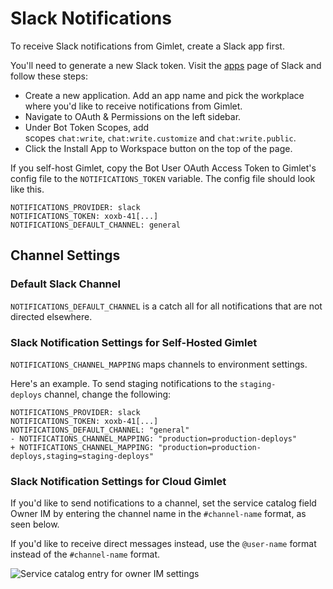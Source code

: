 # Slack Notifications

To receive Slack notifications from Gimlet, create a Slack app first.

You'll need to generate a new Slack token. Visit the [apps](https://api.slack.com/apps) page of Slack and follow these steps:

- Create a new application. Add an app name and pick the workplace where you'd like to receive notifications from Gimlet.
- Navigate to OAuth & Permissions on the left sidebar.
- Under Bot Token Scopes, add scopes `chat:write`, `chat:write.customize` and `chat:write.public`.
- Click the Install App to Workspace button on the top of the page.

 If you self-host Gimlet, copy the Bot User OAuth Access Token to Gimlet's config file to the `NOTIFICATIONS_TOKEN` variable. The config file should look like this.

```
NOTIFICATIONS_PROVIDER: slack
NOTIFICATIONS_TOKEN: xoxb-41[...]
NOTIFICATIONS_DEFAULT_CHANNEL: general
```

## Channel Settings

### Default Slack Channel

`NOTIFICATIONS_DEFAULT_CHANNEL` is a catch all for all notifications that are not directed elsewhere.

### Slack Notification Settings for Self-Hosted Gimlet

`NOTIFICATIONS_CHANNEL_MAPPING` maps channels to environment settings.

Here's an example. To send staging notifications to the `staging-deploys` channel, change the following:

```
NOTIFICATIONS_PROVIDER: slack
NOTIFICATIONS_TOKEN: xoxb-41[...]
NOTIFICATIONS_DEFAULT_CHANNEL: "general"
- NOTIFICATIONS_CHANNEL_MAPPING: "production=production-deploys"
+ NOTIFICATIONS_CHANNEL_MAPPING: "production=production-deploys,staging=staging-deploys"
```

### Slack Notification Settings for Cloud Gimlet

If you'd like to send notifications to a channel, set the service catalog field Owner IM by entering the channel name in the `#channel-name` format, as seen below.

If you'd like to receive direct messages instead, use the `@user-name` format instead of the `#channel-name` format.

![Service catalog entry for owner IM settings](https://gimlet.io/owner-im.png)
